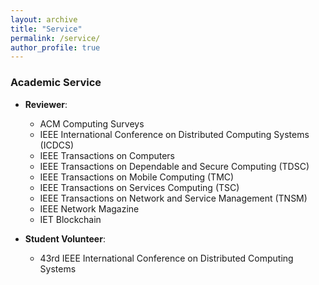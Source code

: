 ```yaml
---
layout: archive
title: "Service"
permalink: /service/
author_profile: true
---
```


### Academic Service

- **Reviewer**:
    - ACM Computing Surveys
    - IEEE International Conference on Distributed Computing Systems (ICDCS)
    - IEEE Transactions on Computers
    - IEEE Transactions on Dependable and Secure Computing (TDSC)
    - IEEE Transactions on Mobile Computing (TMC)
    - IEEE Transactions on Services Computing (TSC)
    - IEEE Transactions on Network and Service Management (TNSM)
    - IEEE Network Magazine
    - IET Blockchain


- **Student Volunteer**:
    - 43rd IEEE International Conference on Distributed Computing Systems
